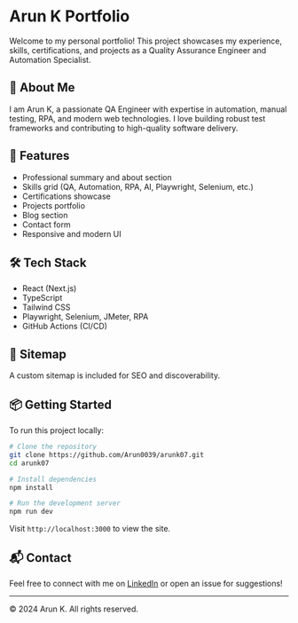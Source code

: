# Arun K Portfolio

Welcome to my personal portfolio! This project showcases my experience, skills, certifications, and projects as a Quality Assurance Engineer and Automation Specialist.

## 🚀 About Me
I am Arun K, a passionate QA Engineer with expertise in automation, manual testing, RPA, and modern web technologies. I love building robust test frameworks and contributing to high-quality software delivery.

## 🌟 Features
- Professional summary and about section
- Skills grid (QA, Automation, RPA, AI, Playwright, Selenium, etc.)
- Certifications showcase
- Projects portfolio
- Blog section
- Contact form
- Responsive and modern UI

## 🛠️ Tech Stack
- React (Next.js)
- TypeScript
- Tailwind CSS
- Playwright, Selenium, JMeter, RPA
- GitHub Actions (CI/CD)

## 📄 Sitemap
A custom sitemap is included for SEO and discoverability.

## 📦 Getting Started
To run this project locally:

```bash
# Clone the repository
git clone https://github.com/Arun0039/arunk07.git
cd arunk07

# Install dependencies
npm install

# Run the development server
npm run dev
```

Visit `http://localhost:3000` to view the site.

## 📬 Contact
Feel free to connect with me on [LinkedIn](https://www.linkedin.com/in/arunk07/) or open an issue for suggestions!

---

© 2024 Arun K. All rights reserved.
